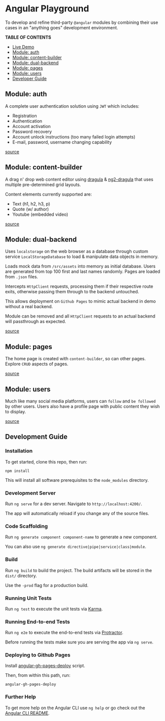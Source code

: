 # Angular Playground

To develop and refine third-party `@angular` modules by combining their use cases in an "anything goes" development environment.

__TABLE OF CONTENTS__

* [Live Demo](https://brinkt.github.io/angular-playground/)
* [Module: auth](#module-auth)
* [Module: content-builder](#module-content-builder)
* [Module: dual-backend](#dual-backend)
* [Module: pages](#pages)
* [Module: users](#users)
* [Developer Guide](#developer-guide)

## Module: auth

A complete user authentication solution using `JWT` which includes:

  * Registration
  * Authentication
  * Account activation
  * Password recovery
  * Account unlock instructions (too many failed login attempts)
  * E-mail, password, username changing capability

[source](https://github.com/brinkt/angular-playground/tree/master/src/app/auth)

## Module: content-builder

A drag n' drop web content editor using [dragula](https://github.com/bevacqua/dragula) &amp; [ng2-dragula](https://github.com/valor-software/ng2-dragula) that uses multiple pre-determined grid layouts.

Content elements currently supported are:

  * Text (h1, h2, h3, p)
  * Quote (w/ author)
  * Youtube (embedded video)

[source](https://github.com/brinkt/angular-playground/tree/master/src/app/content-builder)

## Module: dual-backend

Uses `localstorage` on the web browser as a database through custom service `LocalStorageDatabase` to load & manipulate data objects in memory.

Loads mock data from `/src/assets` into memory as initial database. Users are generated from top 100 first and last names randomly. Pages are loaded from `.json` files.

Intercepts `HttpClient` requests, processing them if their respective route exits, otherwise passing them through to the backend untouched.

This allows deployment on `Github Pages` to mimic actual backend in demo without a real backend.

Module can be removed and all `HttpClient` requests to an actual backend will passthrough as expected.

[source](https://github.com/brinkt/angular-playground/tree/master/src/app/dual-backend)

## Module: pages

The home page is created with `content-builder`, so can other pages. Explore `CRUD` aspects of pages.

[source](https://github.com/brinkt/angular-playground/tree/master/src/app/pages)

## Module: users

Much like many social media platforms, users can `follow` and `be followed` by other users. Users also have a profile page with public content they wish to display.

[source](https://github.com/brinkt/angular-playground/tree/master/src/app/users)

## Development Guide

### Installation

To get started, clone this repo, then run:

```
npm install
```

This will install all software prerequisites to the `node_modules` directory.

### Development Server

Run `ng serve` for a dev server. Navigate to `http://localhost:4200/`.

The app will automatically reload if you change any of the source files.

### Code Scaffolding

Run `ng generate component component-name` to generate a new component.

You can also use `ng generate directive|pipe|service|class|module`.

### Build

Run `ng build` to build the project. The build artifacts will be stored in the `dist/` directory.

Use the `-prod` flag for a production build.

### Running Unit Tests

Run `ng test` to execute the unit tests via [Karma](https://karma-runner.github.io).

### Running End-to-end Tests

Run `ng e2e` to execute the end-to-end tests via [Protractor](http://www.protractortest.org/).

Before running the tests make sure you are serving the app via `ng serve`.

### Deploying to Github Pages

Install [angular-gh-pages-deploy](https://github.com/brinkt/angular-gh-pages-deploy) script.

Then, from within this path, run:

```
angular-gh-pages-deploy
```

### Further Help

To get more help on the Angular CLI use `ng help` or go check out the [Angular CLI README](https://github.com/angular/angular-cli/blob/master/README.md).
